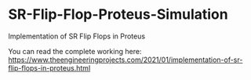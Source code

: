 # SR-Flip-Flop-Proteus-Simulation
Implementation of SR Flip Flops in Proteus

You can read the complete working here:
https://www.theengineeringprojects.com/2021/01/implementation-of-sr-flip-flops-in-proteus.html
